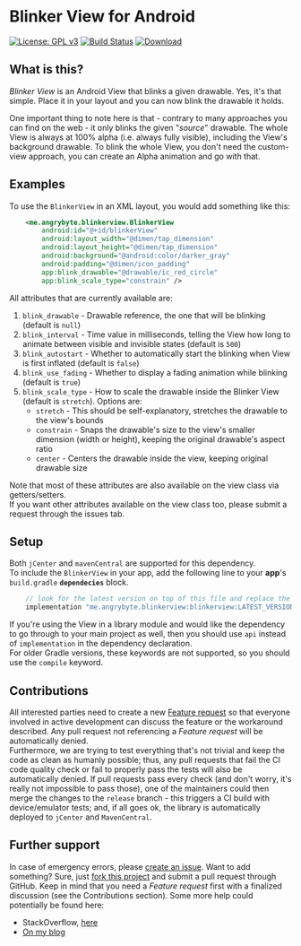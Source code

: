 Blinker View for Android
=============
[![License: GPL v3](https://img.shields.io/badge/License-GPL%20v3-blue.svg)](https://www.gnu.org/licenses/gpl-3.0)
[![Build Status](https://travis-ci.org/milosmns/blinking-image-view.svg?branch=release)](https://travis-ci.org/milosmns/blinking-image-view)
[![Download](https://api.bintray.com/packages/milosmns/maven/blinkerview/images/download.svg)](https://bintray.com/milosmns/maven/blinkerview/_latestVersion)

What is this?
-------------
_Blinker View_ is an Android View that blinks a given drawable. Yes, it's that simple. Place it in your layout and you can now blink the drawable it holds.

One important thing to note here is that - contrary to many approaches you can find on the web - it only blinks the given "_source_" drawable. 
The whole View is always at 100% alpha (i.e. always fully visible), including the View's background drawable. 
To blink the whole View, you don't need the custom-view approach, you can create an Alpha animation and go with that.

Examples
--------

To use the `BlinkerView` in an XML layout, you would add something like this:

```xml
    <me.angrybyte.blinkerview.BlinkerView
        android:id="@+id/blinkerView"
        android:layout_width="@dimen/tap_dimension"
        android:layout_height="@dimen/tap_dimension"
        android:background="@android:color/darker_gray"
        android:padding="@dimen/icon_padding"
        app:blink_drawable="@drawable/ic_red_circle"
        app:blink_scale_type="constrain" />
```

All attributes that are currently available are:

  1. `blink_drawable` - Drawable reference, the one that will be blinking (default is `null`)
  2. `blink_interval` - Time value in milliseconds, telling the View how long to animate between visible and invisible states (default is `500`)
  3. `blink_autostart` - Whether to automatically start the blinking when View is first inflated (default is `false`)
  4. `blink_use_fading` - Whether to display a fading animation while blinking (default is `true`)
  5. `blink_scale_type` - How to scale the drawable inside the Blinker View (default is `stretch`). Options are:
      - `stretch` - This should be self-explanatory, stretches the drawable to the view's bounds
      - `constrain` - Snaps the drawable's size to the view's smaller dimension (width or height), keeping the original drawable's aspect ratio
      - `center` - Centers the drawable inside the view, keeping original drawable size

Note that most of these attributes are also available on the view class via getters/setters.  
If you want other attributes available on the view class too, please submit a request through the issues tab.

Setup
-----

Both `jCenter` and `mavenCentral` are supported for this dependency.  
To include the `BlinkerView` in your app, add the following line to your **app**'s `build.gradle` **`dependecies`** block.
```gradle
    // look for the latest version on top of this file and replace the placeholder with it
    implementation "me.angrybyte.blinkerview:blinkerview:LATEST_VERSION" 
```
If you're using the View in a library module and would like the dependency to go through to your main project as well, then you should use `api` instead of 
`implementation` in the dependency declaration.  
For older Gradle versions, these keywords are not supported, so you should use the `compile` keyword.

Contributions
-------------
All interested parties need to create a new [Feature request](https://github.com/milosmns/blinking-image-view/issues/new) so that everyone involved in active 
development can discuss the feature or the workaround described. Any pull request not referencing a _Feature request_ will be automatically denied.  
Furthermore, we are trying to test everything that's not trivial and keep the code as clean as humanly possible; thus, any pull requests that fail the CI code 
quality check or fail to properly pass the tests will also be automatically denied. 
If pull requests pass every check (and don't worry, it's really not impossible to pass those), one of the maintainers could then merge the changes to the 
`release` branch - this triggers a CI build with device/emulator tests; and, if all goes ok, the library is automatically deployed to `jCenter` and `MavenCentral`.

Further support
---------------
In case of emergency errors, please [create an issue](https://github.com/milosmns/blinking-image-view/issues/new).
Want to add something? Sure, just [fork this project](https://github.com/milosmns/blinking-image-view/fork) and submit a pull request through GitHub. 
Keep in mind that you need a _Feature request_ first with a finalized discussion (see the Contributions section).
Some more help could potentially be found here:
- StackOverflow, [here](http://stackoverflow.com/questions/tagged/blinking-image-view)
- [On my blog](http://angrybyte.me)